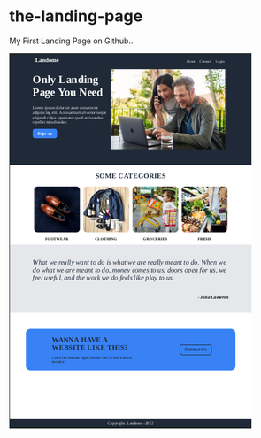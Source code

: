 # the-landing-page

My First Landing Page on Github..

![alt text](https://github.com/rahulbablu/the-landing-page/blob/main/result.png?raw=true)
